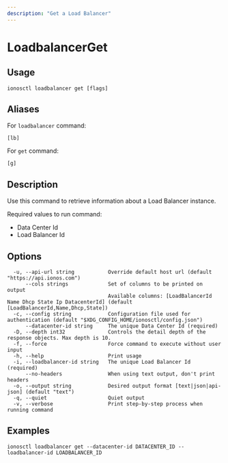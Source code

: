 ```yaml
---
description: "Get a Load Balancer"
---
```


# LoadbalancerGet

## Usage

```text
ionosctl loadbalancer get [flags]
```

## Aliases

For `loadbalancer` command:

```text
[lb]
```

For `get` command:

```text
[g]
```

## Description

Use this command to retrieve information about a Load Balancer instance.

Required values to run command:

* Data Center Id
* Load Balancer Id

## Options

```text
  -u, --api-url string           Override default host url (default "https://api.ionos.com")
      --cols strings             Set of columns to be printed on output 
                                 Available columns: [LoadBalancerId Name Dhcp State Ip DatacenterId] (default [LoadBalancerId,Name,Dhcp,State])
  -c, --config string            Configuration file used for authentication (default "$XDG_CONFIG_HOME/ionosctl/config.json")
      --datacenter-id string     The unique Data Center Id (required)
  -D, --depth int32              Controls the detail depth of the response objects. Max depth is 10.
  -f, --force                    Force command to execute without user input
  -h, --help                     Print usage
  -i, --loadbalancer-id string   The unique Load Balancer Id (required)
      --no-headers               When using text output, don't print headers
  -o, --output string            Desired output format [text|json|api-json] (default "text")
  -q, --quiet                    Quiet output
  -v, --verbose                  Print step-by-step process when running command
```

## Examples

```text
ionosctl loadbalancer get --datacenter-id DATACENTER_ID --loadbalancer-id LOADBALANCER_ID
```

